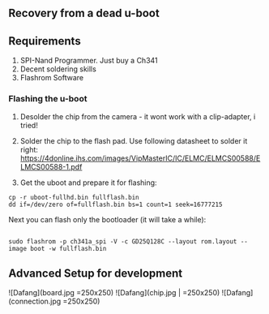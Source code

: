 ## Recovery from a dead u-boot

## Requirements
1. SPI-Nand Programmer. Just buy a Ch341
2. Decent soldering skills
3. Flashrom Software


### Flashing the u-boot
1. Desolder the chip from the camera - it wont work with a clip-adapter, i tried!
2. Solder the chip to the flash pad. Use following datasheet to solder it right:
https://4donline.ihs.com/images/VipMasterIC/IC/ELMC/ELMCS00588/ELMCS00588-1.pdf

3. Get the uboot and prepare it for flashing:
```
cp -r uboot-fullhd.bin fullflash.bin
dd if=/dev/zero of=fullflash.bin bs=1 count=1 seek=16777215
```

Next you can flash only the bootloader (it will take a while):

```

sudo flashrom -p ch341a_spi -V -c GD25Q128C --layout rom.layout --image boot -w fullflash.bin

```


## Advanced Setup for development

![Dafang](board.jpg =250x250)
![Dafang](chip.jpg | =250x250)
![Dafang](connection.jpg =250x250)
